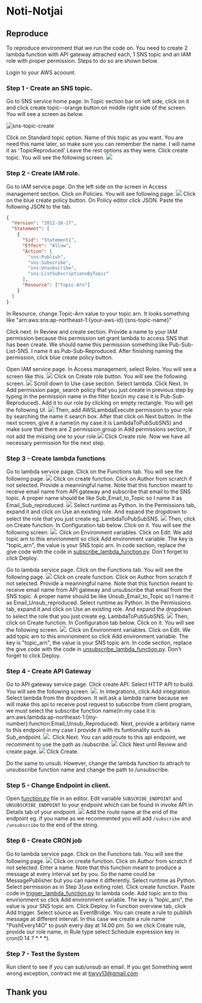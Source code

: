 # Noti-Notjai

## Reproduce

To reproduce environment that we run the code on. You need to create 2 lambda function with API gateway attrached each, 1 SNS topic and an IAM role with proper permission. Steps to do so are shown below.

Login to your AWS acoount.

### Step 1 - Create an SNS topic.

Go to SNS service home page. In Topic section bar on left side, click on it and click create topic--orange button on middle right side of the screen. You will see a screen as below.

![sns-topic-create](./pictures/sns-topic-create.png)

Click on Standard topic option.
Name of this topic as you want. You are need this name later, so make sure you can remember the name. I will name it as 'TopicReproduced'
Leave the rest options as they were.
Click create topic.
You will see the following screen.
![](./pictures/sns-topic-successfully-created.png)

### Step 2 - Create IAM role.

Go to IAM service page.
On the left side on the screen in Access management section. Click on Policies. You will see following page.
![](./pictures/iam-policies-page.png)
Click on the blue create policy button.
On Policy editor click JSON.
Paste the following JSON to the tab.

```json
{
  "Version": "2012-10-17",
  "Statement": [
    {
      "Sid": "Statement1",
      "Effect": "Allow",
      "Action": [
        "sns:Publish",
        "sns:Subscribe",
        "sns:Unsubscribe",
        "sns:ListSubscriptionsByTopic"
      ],
      "Resource": ["Topic-Arn"]
    }
  ]
}
```

In Resource, change Topic-Arn value to your topic arn. It looks something like "arn:aws:sns:ap-northeast-1:{your-aws-id}:{sns-topic-name}"

Click next.
In Review and create section. Provide a name to your IAM permission because this permission set grant lambda to access SNS that has been create. We should name this permission something like Pub-Sub-List-SNS. I name it as Pub-Sub-Reproduced. After finishing naming the permission, click blue create policy button.

Open IAM service page.
In Access management, select Roles.
You will see a screen like this.
![](./pictures/iam-roles-page-2.png)
Click on Create role button. You will see the following screen.
![](./pictures/iam-roles-create-role.png)
Scroll down to Use case section. Select lambda.
Click Next.
In Add permission page, search policy that you just create in previous step by typing in the permission name in the filter box(in my case it is Pub-Sub-Reproduced). Add it to our role by clicking on empty rectangle. You will get the following UI. ![](./pictures/iam-add-permissions-pub-sub.png)
Then, add AWSLambdaExecute permission to your role by searching the name it search box.
After that click on Next button.
In the next screen, give it a name(in my case it is LambdaToPubSubSNS) and make sure that there are 2 permission group in Add permissions section, if not add the missing one to your role.![](./pictures/iam-create-role.png)
Click Create role. Now we have all necessary permission for the next step.

### Step 3 - Create lambda functions

Go to lambda service page.
Click on the Functions tab. You will see the following page.
![](./pictures/lambda-function-page.png)
Click on create function.
Click on Author from scratch if not selected.
Provide a meanningful name. Note that this function meant to receive email name from API gateway and subscribe that email to the SNS topic.
A proper name should be like Sub_Email_to_Topic so I name it as Email_Sub_reproduced.
![](./pictures/lambda-create-function-1.png)
Select runtime as Python.
In the Permissions tab, expand it and click on Use an existing role. And expand the dropdown to select the role that you just create eg. LambdaToPubSubSNS. ![](./pictures/lambda-create-sub.png)
Then, click on Create function.
In Configuration tab below. Click on it. You will see the following screen. ![](./pictures/lambda-environment.png). Click on Environment variables. Click on Edit. We add topic arn to this envirionment so click Add environment variable. The key is "topic_arn", the value is your SNS topic arn.
In code section, replace the give code with the code in [subscribe_lambda_function.py](./subscribe_lambda_function.py). Don't forget to click Deploy.

Go to lambda service page.
Click on the Functions tab. You will see the following page.
![](./pictures/lambda-function-page.png)
Click on create function.
Click on Author from scratch if not selected.
Provide a meanningful name. Note that this function meant to receive email name from API gateway and unsubscribe that email from the SNS topic. A proper name should be like Unsub_Email_to_Topic so I name it as Email_Unsub_reproduced.
Select runtime as Python.
In the Permissions tab, expand it and click on Use an existing role. And expand the dropdown to select the role that you just create eg. LambdaToPubSubSNS. ![](./pictures/lambda-create-sub.png)
Then, click on Create function.
In Configuration tab below. Click on it. You will see the following screen. ![](./pictures/lambda-environment.png). Click on Environment variables. Click on Edit. We add topic arn to this envirionment so click Add environment variable. The key is "topic_arn", the value is your SNS topic arn.
In code section, replace the give code with the code in [unsubscribe_lambda_function.py](./subscribe_lambda_function.py). Don't forget to click Deploy.

### Step 4 - Create API Gateway

Go to API gateway service page.
Click create API. Select HTTP API to build.
You will see the following screen. ![](./pictures/api-create-an-api.png). In Integrations, click Add integration. Select lambda from the dropdown. It will ask a lambda name because we will make this api to receive post request to subscribe from client program, we must select the subscribe function name(in my case it is arn:aws:lambda:ap-northeast-1:{my-number}:function:Email_Unsub_Reproduced).
Next, provide a arbitary name to this endpoint in my case I provide it with its funtionality such as Sub_endpoint. ![](./pictures/api-create-sub.png). Click Next. You can add route to this api endpoint, we recomment to use the path as /subscribe. ![](./pictures/api-route-sub.png) Click Next until Review and create page.
![](./pictures//api-review-config.png) Click Create.

Do the same to unsub. However, change the lambda function to attrach to unsubscribe function name and change the path to /unsubscribe.

### Step 5 - Change Endpoint in client.

Open [function.py](functions.py) file in an editor. Edit variable `SUBSCRIBE_ENDPOINT` and `UNSUBSCRIBE_ENDPOINT` to your endpoint which can be found in invoke API in Details tab of your endpoint. ![](./pictures/api-invoke-api.png)
Add the route name at the end of the endpoint eg. if you name as we recommented you will add `/subscribe` and `/unsubscribe` to the end of the string.

### Step 6 - Create CRON job

Go to lambda service page.
Click on the Functions tab. You will see the following page.
![](./pictures/lambda-function-page.png)
Click on create function.
Click on Author from scratch if not selected.
Enter a name. Note that this function meant to produce a message at every interval set by you. So the name could be MessagePublisher but you can name it differently. Select runtime as Python. Select permission as in Step 3(use exiting role). Click create function. Paste code in [trigger_lambda_function.py](./trigger_lambda_function.py) to lambda code. Add topic arn to this envirionment so click Add environment variable. The key is "topic_arn", the value is your SNS topic arn. Click Deploy. In Function overview tab, click Add trigger. Select source as EventBridge. You can create a rule to publish message at different interval. In this case we create a rule name "PushEvery14O" to push every day at 14.00 pm. So we click Create rule, provide our role name, in Rule type select Schedule expression key in cron(0 14 ? \* \* \*).

### Step 7 - Test the System

Run client to see if you can sub/unsub an email. If you get Something went wrong exception, contract me at tiwyy13@gmail.com

## Thank you
